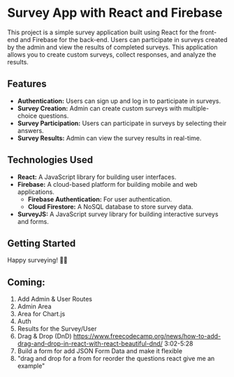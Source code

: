 # Survey App with React and Firebase

This project is a simple survey application built using React for the front-end and Firebase for the back-end. Users can participate in surveys created by the admin and view the results of completed surveys. This application allows you to create custom surveys, collect responses, and analyze the results.

## Features

- **Authentication:** Users can sign up and log in to participate in surveys.
- **Survey Creation:** Admin can create custom surveys with multiple-choice questions.
- **Survey Participation:** Users can participate in surveys by selecting their answers.
- **Survey Results:** Admin can view the survey results in real-time.

## Technologies Used

- **React:** A JavaScript library for building user interfaces.
- **Firebase:** A cloud-based platform for building mobile and web applications.
  - **Firebase Authentication:** For user authentication.
  - **Cloud Firestore:** A NoSQL database to store survey data.
- **SurveyJS:** A JavaScript survey library for building interactive surveys and forms.

## Getting Started

Happy surveying! 📝✨

## Coming: 
1. Add Admin & User Routes 
2. Admin Area 
3. Area for Chart.js
4. Auth
5. Results for the Survey/User
6. Drag & Drop (DnD)
https://www.freecodecamp.org/news/how-to-add-drag-and-drop-in-react-with-react-beautiful-dnd/
3:02-5:28
7. Build a form for add JSON Form Data and make it flexible
8. "drag and drop for a from for reorder the questions react give me an example"
